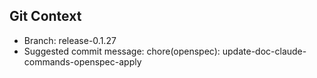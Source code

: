 ## Git Context

- Branch: release-0.1.27
- Suggested commit message: chore(openspec): update-doc-claude-commands-openspec-apply
